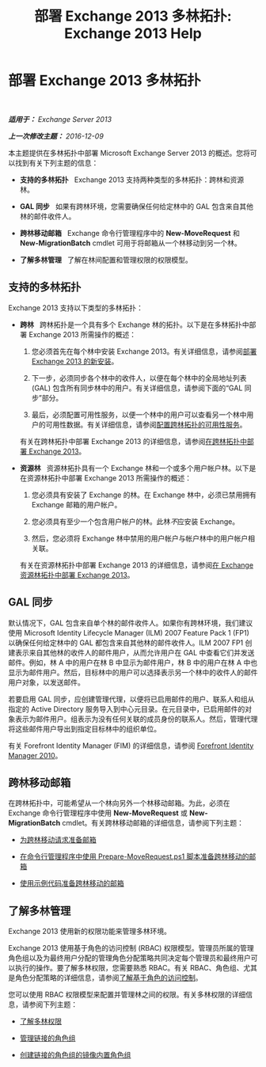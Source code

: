 ﻿---
title: '部署 Exchange 2013 多林拓扑: Exchange 2013 Help'
TOCTitle: 部署 Exchange 2013 多林拓扑
ms:assetid: d51f2b7d-9045-40cf-8b9f-43787a6fff6d
ms:mtpsurl: https://technet.microsoft.com/zh-cn/library/Bb124734(v=EXCHG.150)
ms:contentKeyID: 51408278
ms.date: 01/11/2018
mtps_version: v=EXCHG.150
ms.translationtype: HT
---

# 部署 Exchange 2013 多林拓扑

 

_**适用于：** Exchange Server 2013_

_**上一次修改主题：** 2016-12-09_

本主题提供在多林拓扑中部署 Microsoft Exchange Server 2013 的概述。您将可以找到有关下列主题的信息：

  - **支持的多林拓扑**   Exchange 2013 支持两种类型的多林拓扑：跨林和资源林。

  - **GAL 同步**   如果有跨林环境，您需要确保任何给定林中的 GAL 包含来自其他林的邮件收件人。

  - **跨林移动邮箱**   Exchange 命令行管理程序中的 **New-MoveRequest** 和 **New-MigrationBatch** cmdlet 可用于将邮箱从一个林移动到另一个林。

  - **了解多林管理**   了解在林间配置和管理权限的权限模型。

## 支持的多林拓扑

Exchange 2013 支持以下类型的多林拓扑：

  - **跨林**   跨林拓扑是一个具有多个 Exchange 林的拓扑。以下是在多林拓扑中部署 Exchange 2013 所需操作的概述：
    
    1.  您必须首先在每个林中安装 Exchange 2013。有关详细信息，请参阅[部署 Exchange 2013 的新安装](deploy-a-new-installation-of-exchange-2013-exchange-2013-help.md)。
    
    2.  下一步，必须同步各个林中的收件人，以便在每个林中的全局地址列表 (GAL) 包含所有同步林中的用户。有关详细信息，请参阅下面的“GAL 同步”部分。
    
    3.  最后，必须配置可用性服务，以便一个林中的用户可以查看另一个林中用户的可用性数据。有关详细信息，请参阅[配置跨林拓扑的可用性服务](configure-the-availability-service-for-cross-forest-topologies-exchange-2013-help.md)。
    
    有关在跨林拓扑中部署 Exchange 2013 的详细信息，请参阅[在跨林拓扑中部署 Exchange 2013](deploy-exchange-2013-in-a-cross-forest-topology-exchange-2013-help.md)。

  - **资源林**   资源林拓扑具有一个 Exchange 林和一个或多个用户帐户林。以下是在资源林拓扑中部署 Exchange 2013 所需操作的概述：
    
    1.  您必须具有安装了 Exchange 的林。在 Exchange 林中，必须已禁用拥有 Exchange 邮箱的用户帐户。
    
    2.  您必须具有至少一个包含用户帐户的林。此林*不*应安装 Exchange。
    
    3.  然后，您必须将 Exchange 林中禁用的用户帐户与帐户林中的用户帐户相关联。
    
    有关在资源林拓扑中部署 Exchange 2013 的详细信息，请参阅[在 Exchange 资源林拓扑中部署 Exchange 2013](deploy-exchange-2013-in-an-exchange-resource-forest-topology-exchange-2013-help.md)。

## GAL 同步

默认情况下，GAL 包含来自单个林的邮件收件人。如果你有跨林环境，我们建议使用 Microsoft Identity Lifecycle Manager (ILM) 2007 Feature Pack 1 (FP1) 以确保任何给定林中的 GAL 都包含来自其他林的邮件收件人。ILM 2007 FP1 创建表示来自其他林的收件人的邮件用户，从而允许用户在 GAL 中查看它们并发送邮件。例如，林 A 中的用户在林 B 中显示为邮件用户，林 B 中的用户在林 A 中也显示为邮件用户。然后，目标林中的用户可以选择表示另一个林中的收件人的邮件用户对象，以发送邮件。

若要启用 GAL 同步，应创建管理代理，以便将已启用邮件的用户、联系人和组从指定的 Active Directory 服务导入到中心元目录。在元目录中，已启用邮件的对象表示为邮件用户。组表示为没有任何关联的成员身份的联系人。然后，管理代理将这些邮件用户导出到指定目标林中的组织单位。

有关 Forefront Identity Manager (FIM) 的详细信息，请参阅 [Forefront Identity Manager 2010](https://go.microsoft.com/fwlink/p/?linkid=279864)。

## 跨林移动邮箱

在跨林拓扑中，可能希望从一个林向另外一个林移动邮箱。为此，必须在 Exchange 命令行管理程序中使用 **New-MoveRequest** 或 **New-MigrationBatch** cmdlet。有关跨林移动邮箱的详细信息，请参阅下列主题：

  - [为跨林移动请求准备邮箱](prepare-mailboxes-for-cross-forest-move-requests-exchange-2013-help.md)

  - [在命令行管理程序中使用 Prepare-MoveRequest.ps1 脚本准备跨林移动的邮箱](prepare-mailboxes-for-cross-forest-moves-using-the-prepare-moverequest-ps1-script-in-the-shell-exchange-2013-help.md)

  - [使用示例代码准备跨林移动的邮箱](prepare-mailboxes-for-cross-forest-moves-using-sample-code-exchange-2013-help.md)

## 了解多林管理

Exchange 2013 使用新的权限功能来管理多林环境。

Exchange 2013 使用基于角色的访问控制 (RBAC) 权限模型。管理员所属的管理角色组以及为最终用户分配的管理角色分配策略共同决定每个管理员和最终用户可以执行的操作。要了解多林权限，您需要熟悉 RBAC。有关 RBAC、角色组、尤其是角色分配策略的详细信息，请参阅[了解基于角色的访问控制](understanding-role-based-access-control-exchange-2013-help.md)。

您可以使用 RBAC 权限模型来配置并管理林之间的权限。有关多林权限的详细信息，请参阅下列主题：

  - [了解多林权限](understanding-multiple-forest-permissions-exchange-2013-help.md)

  - [管理链接的角色组](manage-linked-role-groups-exchange-2013-help.md)

  - [创建链接的角色组的镜像内置角色组](create-linked-role-groups-that-mirror-built-in-role-groups-exchange-2013-help.md)

